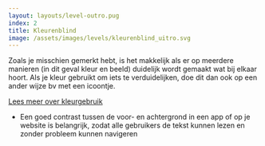 ```yaml
---
layout: layouts/level-outro.pug
index: 2
title: Kleurenblind
image: /assets/images/levels/kleurenblind_uitro.svg
---
```


Zoals je misschien gemerkt hebt, is het makkelijk als er op meerdere manieren (in dit geval kleur en beeld) duidelijk wordt gemaakt wat bij elkaar hoort. Als je kleur gebruikt om iets te verduidelijken, doe dit dan ook op een ander wijze bv met een icoontje.

[Lees meer over kleurgebruik](https://www.accessibility.nl/blog/zorg-voor-voldoende-kleurcontrast)

* Een goed contrast tussen de voor- en achtergrond in een app of op je website is belangrijk, zodat alle gebruikers de tekst kunnen lezen en zonder probleem kunnen navigeren